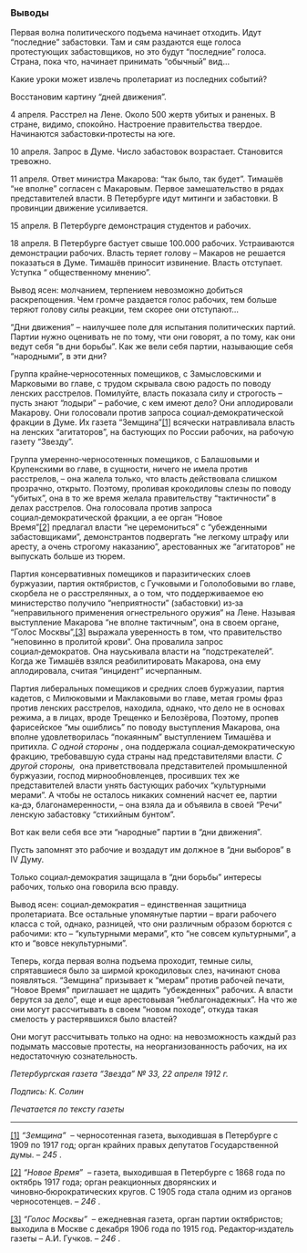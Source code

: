### Выводы

Первая волна политического подъема начинает отходить. Идут “последние” забастовки. Там и сям раздаются еще голоса протестующих забастовщиков, но это будут “последние” голоса. Страна, пока что, начинает принимать “обычный” вид…

Какие уроки может извлечь пролетариат из последних событий?

Восстановим картину “дней движения”.

4 апреля. Расстрел на Лене. Около 500 жертв убитых и раненых. В стране, видимо, спокойно. Настроение правительства твердое. Начинаются забастовки‑протесты на юге.

10 апреля. Запрос в Думе. Число забастовок возрастает. Становится тревожно.

11 апреля. Ответ министра Макарова: “так было, так будет”. Тимашёв “не вполне” согласен с Макаровым. Первое замешательство в рядах представителей власти. В Петербурге идут митинги и забастовки. В провинции движение усиливается.

15 апреля. В Петербурге демонстрация студентов и рабочих.

18 апреля. В Петербурге бастует свыше 100.000 рабочих. Устраиваются демонстрации рабочих. Власть теряет голову – Макаров не решается показаться в Думе. Тимашёв приносит извинение. Власть отступает. Уступка “ общественному мнению”.

Вывод ясен: молчанием, терпением невозможно добиться раскрепощения. Чем громче раздается голос рабочих, тем больше теряют голову силы реакции, тем скорее они отступают…

“Дни движения” – наилучшее поле для испытания политических партий. Партии нужно оценивать не по тому, чти они говорят, а по тому, как они ведут себя “в дни борьбы”. Как же вели себя партии, называющие себя “народными”, в эти дни?

Группа крайне‑черносотенных помещиков, с Замысловскими и Марковыми во главе, с трудом скрывала свою радость по поводу ленских расстрелов. Помилуйте, власть показала силу и строгость – пусть знают “лодыри” – рабочие, с кем имеют дело? Они аплодировали Макарову. Они голосовали против запроса социал‑демократической фракции в Думе. Их газета “Земщина”[[1]](#_ftn1) всячески натравливала власть на ленских “агитаторов”, на бастующих по России рабочих, на рабочую газету “Звезду”.

Группа умеренно‑черносотенных помещиков, с Балашовыми и Крупенскими во главе, в сущности, ничего не имела против расстрелов, – она жалела только, что власть действовала слишком прозрачно, открыто. Поэтому, проливая крокодиловы слезы по поводу “убитых”, она в то же время желала правительству “тактичности” в делах расстрелов. Она голосовала против запроса социал‑демократической фракции, а ее орган “Новое Время”[[2]](#_ftn2) предлагал власти “не церемониться” с “убежденными забастовщиками”, демонстрантов подвергать “не легкому штрафу или аресту, а очень строгому наказанию”, арестованных же “агитаторов” не выпускать больше из тюрем.

Партия консервативных помещиков и паразитических слоев буржуазии, партия октябристов, с Гучковыми и Гололобовыми во главе, скорбела не о расстрелянных, а о том, что поддерживаемое ею министерство получило “неприятности” (забастовки) из‑за “неправильного применения огнестрельного оружия” на Лене. Называя выступление Макарова “не вполне тактичным”, она в своем органе, “Голос Москвы”,[[3]](#_ftn3) выражала уверенность в том, что правительство “неповинно в пролитой крови”. Она провалила запрос социал‑демократов. Она науськивала власти на “подстрекателей”. Когда же Тимашёв взялся реабилитировать Макарова, она ему аплодировала, считая “инцидент” исчерпанным.

Партия либеральных помещиков и средних слоев буржуазии, партия кадетов, с Милюковыми и Маклаковыми во главе, метая громы фраз против ленских расстрелов, находила, однако, что дело не в основах режима, а в лицах, вроде Трещенко и Белозёрова, Поэтому, пропев фарисейское “мы ошиблись” по поводу выступления Макарова, она вполне удовлетворилась “покаянным” выступлением Тимашёва и притихла. _С одной стороны_ , она поддержала социал‑демократическую фракцию, требовавшую суда страны над представителями власти. _С другой стороны,_  она приветствовала представителей промышленной буржуазии, господ мирнообновленцев, просивших тех же представителей власти унять бастующих рабочих “культурными мерами”. А чтобы не осталось никаких сомнений насчет ее, партии ка‑дэ, благонамеренности, – она взяла да и объявила в своей “Речи” ленскую забастовку “стихийным бунтом”.

Вот как вели себя все эти “народные” партии в “дни движения”.

Пусть запомнят это рабочие и воздадут им должное в “дни выборов” в IV Думу.

Только социал‑демократия защищала в “дни борьбы” интересы рабочих, только она говорила всю правду.

Вывод ясен: социал‑демократия – единственная защитница пролетариата. Все остальные упомянутые партии – враги рабочего класса с той, однако, разницей, что они различным образом борются с рабочими: кто – “культурными мерами”, кто “не совсем культурными”, а кто и “вовсе некультурными”.

Теперь, когда первая волна подъема проходит, темные силы, спрятавшиеся было за ширмой крокодиловых слез, начинают снова появляться. “Земщина” призывает к “мерам” против рабочей печати, “Новое Время” приглашает не щадить “убежденных” рабочих. А власти берутся за дело”, еще и еще арестовывая “неблагонадежных”. На что же они могут рассчитывать в своем “новом походе”, откуда такая смелость у растерявшихся было властей?

Они могут рассчитывать только на одно: на невозможность каждый раз подымать массовые протесты, на неорганизованность рабочих, на их недостаточную сознательность.

_Петербургская газета “Звезда” № 33, 22 апреля 1912 г._

_Подпись: К. Солин_

_Печатается по тексту газеты_

  

---

[[1]](#_ftnref1) _“Земщина”_  – черносотенная газета, выходившая в Петербурге с 1909 по 1917 год; орган крайних правых депутатов Государственной думы. – _245_ .

[[2]](#_ftnref2) _“Новое Время”_  – газета, выходившая в Петербурге с 1868 года по октябрь 1917 года; орган реакционных дворянских и чиновно‑бюрократических кругов. С 1905 года стала одним из органов черносотенцев. – _246_ .

[[3]](#_ftnref3) _“Голос Москвы”_  – ежедневная газета, орган партии октябристов; выходила в Москве с декабря 1906 года по 1915 год. Редактор‑издатель газеты – А.И. Гучков. – _246_ .